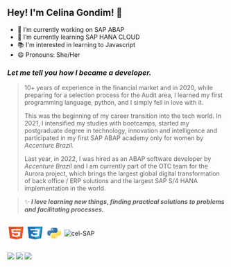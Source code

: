 ## Hey! I'm Celina Gondim! 👋  

- 🔭 I’m currently working on SAP ABAP 
- 🌱 I’m currently learning SAP HANA CLOUD
- 📚 I'm interested in learning to Javascript
- 😄 Pronouns: She/Her 

### *Let me tell you how I became a developer.*
> 10+ years of experience in the financial market and in 2020, while preparing for a selection process for the Audit area, I learned my first programming language, python, and I simply fell in love with it.
>
> This was the beginning of my career transition into the tech world. In 2021, I intensified my studies with bootcamps, started my postgraduate degree in technology, innovation and intelligence and participated in my first SAP ABAP academy only for women by *Accenture Brazil.*
>
> Last year, in 2022, I was hired as an ABAP software developer by *Accenture Brazil* and I am currently part of the OTC team for the Aurora project, which brings the largest global digital transformation of back office / ERP solutions and the largest SAP S/4 HANA implementation in the world.

> ✨ _**I love learning new things, finding practical solutions to problems and facilitating processes.**_


<div style="display: inline_block"><br>
  <img align="center" alt="cel-HTML" height="30" width="40" src="https://raw.githubusercontent.com/devicons/devicon/master/icons/html5/html5-original.svg">
  <img align="center" alt="cel-CSS" height="30" width="40" src="https://raw.githubusercontent.com/devicons/devicon/master/icons/css3/css3-original.svg">
  <img align="center" alt="cel-Python" height="30" width="40" src="https://raw.githubusercontent.com/devicons/devicon/master/icons/python/python-original.svg">
  <img align="center" alt="cel-SAP" src="https://img.shields.io/badge/SAP-0FAAFF?style=for-the-badge&logo=sap&logoColor=white">
</div>

##

<div>
  <a href="https://instagram.com/celinagondim" target="_blank"><img src="https://img.shields.io/badge/Instagram-E4405F?style=for-the-badge&logo=instagram&logoColor=white" target="_blank"></a>
  <a href="mailto:celina.gfm@gmail.com" target="_blank"><img src="https://img.shields.io/badge/Gmail-D14836?style=for-the-badge&logo=gmail&logoColor=white" target="_blank"></a>
  <a href="https://linkedin.com/in/celinagondim" target="_blank"><img src="https://img.shields.io/badge/LinkedIn-0077B5?style=for-the-badge&logo=linkedin&logoColor=white" target="_blank"></a>
</div>


